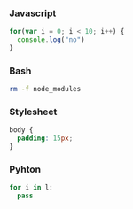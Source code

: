 ### Javascript

```javascript
for(var i = 0; i < 10; i++) {
  console.log("no")
}
```

### Bash

```bash
rm -f node_modules
```

### Stylesheet

```css
body {
  padding: 15px;
}
```

### Pyhton

```python
for i in l:
  pass
```
